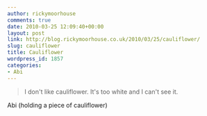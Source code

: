 ```yaml
---
author: rickymoorhouse
comments: true
date: 2010-03-25 12:09:40+00:00
layout: post
link: http://blog.rickymoorhouse.co.uk/2010/03/25/cauliflower/
slug: cauliflower
title: Cauliflower
wordpress_id: 1857
categories:
- Abi
---
```


<blockquote>I don't like cauliflower.
It's too white and I can't see it.</blockquote>


Abi (holding a piece of cauliflower)

